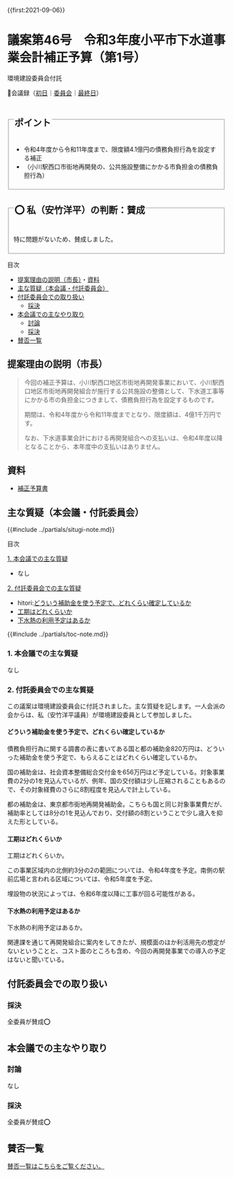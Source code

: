 {{first:2021-09-06}}

# 議案第46号　令和3年度小平市下水道事業会計補正予算（第1号）

<i class="fa fa-gavel" aria-hidden="true"></i> 環境建設委員会付託

<p id="read-kaigiroku">📄会議録（<a href="https://ssp.kaigiroku.net/tenant/kodaira/SpMinuteView.html?council_id=1240&schedule_id=2&minute_id=510&is_search=true">初日</a>｜<a href="https://ssp.kaigiroku.net/tenant/kodaira/SpMinuteView.html?council_id=1251&schedule_id=2&minute_id=9&is_search=true">委員会</a>｜<a href="https://ssp.kaigiroku.net/tenant/kodaira/SpMinuteView.html?council_id=1240&schedule_id=6&minute_id=558&is_search=true">最終日</a>）</p>

<fieldset class="pnt">
  <legend><h2>ポイント</h2></legend>

- 令和4年度から令和11年度まで、限度額4.1億円の債務負担行為を設定する補正
- （小川駅西口市街地再開発の、公共施設整備にかかる市負担金の債務負担行為）


</fieldset>

<fieldset class="sanpi">
  <legend><h2>⭕️ 私（安竹洋平）の判断：賛成</h2></legend>

特に問題がないため、賛成しました。

</fieldset>

<div class="toc">

目次

- [提案理由の説明（市長）](#提案理由の説明市長)・[資料](#資料)
- [主な質疑（本会議・付託委員会）](#主な質疑本会議付託委員会)
- [付託委員会での取り扱い](#付託委員会での取り扱い)
  - [採決](#採決)
- [本会議での主なやり取り](#本会議での主なやり取り)
  - [討論](#討論)
  - [採決](#採決-1)
- [賛否一覧](#賛否一覧)

</div>

## 提案理由の説明（市長）
> 今回の補正予算は、小川駅西口地区市街地再開発事業において、小川駅西口地区市街地再開発組合が施行する公共施設の整備として、下水道工事等にかかる市の負担金につきまして、債務負担行為を設定するものです。
>
> 期間は、令和4年度から令和11年度までとなり、限度額は、4億1千万円です。
>
> なお、下水道事業会計における再開発組合への支払いは、令和4年度以降となることから、本年度中の支払いはありません。

## 資料

- [補正予算書](https://www.city.kodaira.tokyo.jp/kurashi/093/093400.html)

<div class="ippan-situgi">

## 主な質疑（本会議・付託委員会）
{{#include ../partials/situgi-note.md}}

<div class="toc">

目次

[1. 本会議での主な質疑](#1-本会議での主な質疑)

- なし

[2. 付託委員会での主な質疑](#2-付託委員会での主な質疑)

- hitori:[どういう補助金を使う予定で、どれくらい確定しているか](#どういう補助金を使う予定でどれくらい確定しているか)
- [工期はどれくらいか](#工期はどれくらいか)
- [下水熱の利用予定はあるか](#下水熱の利用予定はあるか)

{{#include ../partials/toc-note.md}}

</div>

### 1. 本会議での主な質疑
なし

### 2. 付託委員会での主な質疑
この議案は環境建設委員会に付託されました。主な質疑を記します。一人会派の会からは、私（安竹洋平議員）が環境建設委員として参加しました。

#### どういう補助金を使う予定で、どれくらい確定しているか

<div class="bln bleft yasutake" data-speaker="⭐️安竹洋平議員（一人会派の会）">

債務負担行為に関する調書の表に書いてある国と都の補助金820万円は、どういった補助金を使う予定で、もらえることはどれくらい確定しているか。

</div>

<div class="bln bright" data-speaker="下水道課長補佐（小野）">

国の補助金は、社会資本整備総合交付金を656万円ほど予定している。対象事業費の2分の1を見込んでいるが、例年、国の交付額は少し圧縮されることもあるので、その対象経費のさらに8割程度を見込んで計上している。

</div>

<div class="bln bright" data-speaker="下水道課長補佐（小野）">

都の補助金は、東京都市街地再開発補助金。こちらも国と同じ対象事業費だが、補助率としては8分の1を見込んでおり、交付額の8割ということで少し歳入を抑えた形としている。

</div>

#### 工期はどれくらいか

<div class="bln bleft" data-speaker="他会派の議員">

工期はどれくらいか。

</div>

<div class="bln bright" data-speaker="下水道課長（萩原）">

この事業区域内の北側約3分の2の範囲については、令和4年度を予定。南側の駅前広場と言われる区域については、令和5年度を予定。

</div>

<div class="bln bright" data-speaker="環境部長（田中）">

埋設物の状況によっては、令和6年度以降に工事が回る可能性がある。

</div>

#### 下水熱の利用予定はあるか

<div class="bln bleft" data-speaker="他会派の議員">

下水熱の利用予定はあるか。

</div>

<div class="bln bright" data-speaker="下水道課長（萩原）">

関連課を通じて再開発組合に案内をしてきたが、規模面のほか利活用先の想定がないということと、コスト面のところも含め、今回の再開発事業での導入の予定はないと聞いている。

</div>

</div>

## 付託委員会での取り扱い
### 採決
全委員が賛成⭕️

## 本会議での主なやり取り
### 討論
なし

### 採決
全委員が賛成⭕️

## 賛否一覧
[賛否一覧はこちらをご覧ください。](./index.md#賛否)
